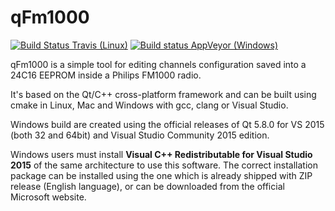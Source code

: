 # qFm1000

[![Build Status Travis (Linux)](https://travis-ci.org/sardylan/qfm1000.svg?branch=master)](https://travis-ci.org/sardylan/qfm1000)
[![Build status AppVeyor (Windows)](https://ci.appveyor.com/api/projects/status/hysni857ux6k3wyg?svg=true)](https://ci.appveyor.com/project/sardylan/qfm1000)

qFm1000 is a simple tool for editing channels configuration saved into a 24C16 EEPROM inside a Philips FM1000 radio.

It's based on the Qt/C++ cross-platform framework and can be built using cmake in Linux, Mac and Windows with gcc, clang or Visual Studio.

Windows build are created using the official releases of Qt 5.8.0 for VS 2015 (both 32 and 64bit) and Visual Studio Community 2015 edition.

Windows users must install **Visual C++ Redistributable for Visual Studio 2015** of the same architecture to use this software. The correct installation package can be installed using the one which is already shipped with ZIP release (English language), or can be downloaded from the official Microsoft website.

